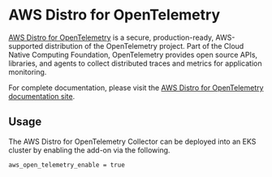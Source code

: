 # AWS Distro for OpenTelemetry

[AWS Distro for OpenTelemetry](https://aws.amazon.com/otel) is a secure, production-ready, AWS-supported distribution of the OpenTelemetry project. Part of the Cloud Native Computing Foundation, OpenTelemetry provides open source APIs, libraries, and agents to collect distributed traces and metrics for application monitoring.

For complete documentation, please visit the [AWS Distro for OpenTelemetry documentation site](https://aws-otel.github.io/).

## Usage 

The AWS Distro for OpenTelemetry Collector can be deployed into an EKS cluster by enabling the add-on via the following.

```
aws_open_telemetry_enable = true
```